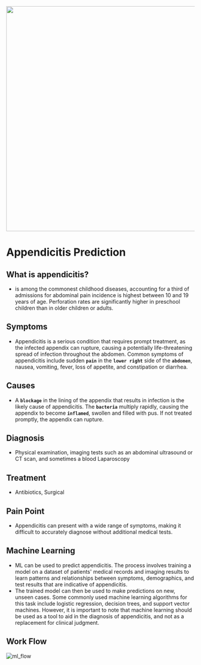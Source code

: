<img src="https://domf5oio6qrcr.cloudfront.net/medialibrary/9668/appendix-appendicitis.jpg"  width="600" height="600">

# Appendicitis Prediction
## What is appendicitis?
-	is among the commonest childhood diseases, accounting for a third of admissions for abdominal pain incidence is highest between 10 and 19 years of age. Perforation rates are significantly higher in preschool children than in older children or adults.
## Symptoms
- Appendicitis is a serious condition that requires prompt treatment, as the infected appendix can rupture, causing a potentially life-threatening spread of infection throughout the abdomen. Common symptoms of appendicitis include sudden **`pain`** in the **`lower right`** side of the **`abdomen`**, nausea, vomiting, fever, loss of appetite, and constipation or diarrhea.
## Causes
- A **`blockage`** in the lining of the appendix that results in infection is the likely cause of appendicitis. The **`bacteria`** multiply rapidly, causing the appendix to become **`inflamed`**, swollen and filled with pus. If not treated promptly, the appendix can rupture.
## Diagnosis
-	Physical examination, imaging tests such as an abdominal ultrasound or CT scan, and sometimes a blood Laparoscopy
## Treatment
-	Antibiotics, Surgical
## Pain Point
-	Appendicitis can present with a wide range of symptoms, making it difficult to accurately diagnose without additional medical tests.
## Machine Learning 
-	ML can be used to predict appendicitis. The process involves training a model on a dataset of patients' medical records and imaging results to learn patterns and relationships between symptoms, demographics, and test results that are indicative of appendicitis. 
-	The trained model can then be used to make predictions on new, unseen cases. Some commonly used machine learning algorithms for this task include logistic regression, decision trees, and support vector machines. However, it is important to note that machine learning should be used as a tool to aid in the diagnosis of appendicitis, and not as a replacement for clinical judgment.
## Work Flow 
![ml_flow](https://github.com/Pisit-Janthawee/Classification-Appendicitis-Prediction/assets/133638243/5e34b4cb-ed3b-4452-aa7f-e72904c1ffff)

